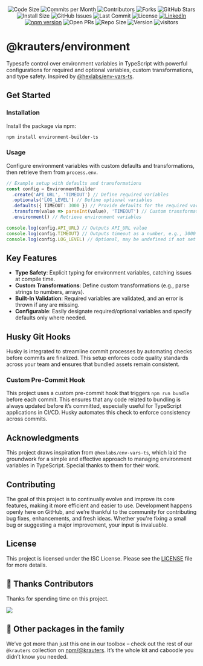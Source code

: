 <div align="center">

![Code Size](https://img.shields.io/github/languages/code-size/krauters/environment)
![Commits per Month](https://img.shields.io/github/commit-activity/m/krauters/environment)
![Contributors](https://img.shields.io/github/contributors/krauters/environment)
![Forks](https://img.shields.io/github/forks/krauters/environment)
![GitHub Stars](https://img.shields.io/github/stars/krauters/environment)
![Install Size](https://img.shields.io/npm/npm/dw/@krauters%2Futils)
![GitHub Issues](https://img.shields.io/github/issues/krauters/environment)
![Last Commit](https://img.shields.io/github/last-commit/krauters/environment)
![License](https://img.shields.io/github/license/krauters/environment)
<a href="https://www.linkedin.com/in/coltenkrauter" target="_blank"><img src="https://img.shields.io/badge/LinkedIn-%230077B5.svg?&style=flat-square&logo=linkedin&logoColor=white" alt="LinkedIn"></a>
[![npm version](https://img.shields.io/npm/v/@krauters%2Fenvironment.svg?style=flat-square)](https://www.npmjs.org/package/@krauters/environment)
![Open PRs](https://img.shields.io/github/issues-pr/krauters/environment)
![Repo Size](https://img.shields.io/github/repo-size/krauters/environment)
![Version](https://img.shields.io/github/v/release/krauters/environment)
![visitors](https://visitor-badge.laobi.icu/badge?page_id=krauters/environment)

</div>

# @krauters/environment

Typesafe control over environment variables in TypeScript with powerful configurations for required and optional variables, custom transformations, and type safety. Inspired by [@hexlabs/env-vars-ts](https://github.com/hexlabsio/env-vars-ts).

## Get Started

### Installation

Install the package via npm:
```bash
npm install environment-builder-ts
```

### Usage

Configure environment variables with custom defaults and transformations, then retrieve them from `process.env`.

```typescript
// Example setup with defaults and transformations
const config = EnvironmentBuilder
  .create('API_URL', 'TIMEOUT') // Define required variables
  .optionals('LOG_LEVEL') // Define optional variables
  .defaults({ TIMEOUT: 3000 }) // Provide defaults for the required variables
  .transform(value => parseInt(value), 'TIMEOUT') // Custom transformation to number
  .environment() // Retrieve environment variables

console.log(config.API_URL) // Outputs API_URL value
console.log(config.TIMEOUT) // Outputs timeout as a number, e.g., 3000
console.log(config.LOG_LEVEL) // Optional, may be undefined if not set
```

## Key Features

- **Type Safety**: Explicit typing for environment variables, catching issues at compile time.
- **Custom Transformations**: Define custom transformations (e.g., parse strings to numbers, arrays).
- **Built-In Validation**: Required variables are validated, and an error is thrown if any are missing.
- **Configurable**: Easily designate required/optional variables and specify defaults only where needed.

## Husky Git Hooks

Husky is integrated to streamline commit processes by automating checks before commits are finalized. This setup enforces code quality standards across your team and ensures that bundled assets remain consistent.

### Custom Pre-Commit Hook

This project uses a custom pre-commit hook that triggers `npm run bundle` before each commit. This ensures that any code related to bundling is always updated before it’s committed, especially useful for TypeScript applications in CI/CD. Husky automates this check to enforce consistency across commits.

## Acknowledgments

This project draws inspiration from `@hexlabs/env-vars-ts`, which laid the groundwork for a simple and effective approach to managing environment variables in TypeScript. Special thanks to them for their work.

## Contributing

The goal of this project is to continually evolve and improve its core features, making it more efficient and easier to use. Development happens openly here on GitHub, and we’re thankful to the community for contributing bug fixes, enhancements, and fresh ideas. Whether you're fixing a small bug or suggesting a major improvement, your input is invaluable.

## License

This project is licensed under the ISC License. Please see the [LICENSE](./LICENSE) file for more details.

## 🥂 Thanks Contributors

Thanks for spending time on this project.

<a href="https://github.com/krauters/environment/graphs/contributors">
  <img src="https://contrib.rocks/image?repo=krauters/environment" />
</a>

## 🔗 Other packages in the family
We’ve got more than just this one in our toolbox – check out the rest of our `@krauters` collection on [npm/@krauters](https://www.npmjs.com/search?q=%40krauters). It’s the whole kit and caboodle you didn’t know you needed.
